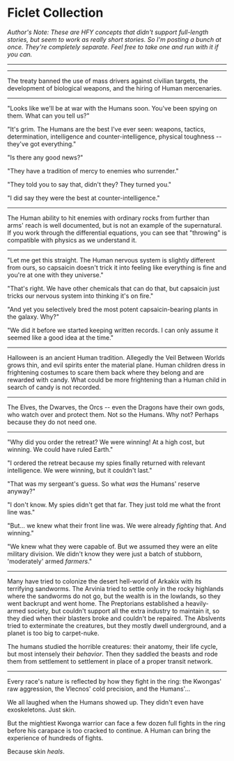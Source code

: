 # Ficlet Collection

*Author's Note: These are HFY concepts that didn't support full-length stories, but seem to work as really short stories.  So I'm posting a bunch at once.  They're completely separate.  Feel free to take one and run with it if you can.*

*****

*****

The treaty banned the use of mass drivers against civilian targets,
the development of biological weapons, and the hiring of Human
mercenaries.

*****

"Looks like we'll be at war with the Humans soon.  You've been spying
on them.  What can you tell us?"

"It's grim.  The Humans are the best I've ever seen: weapons, tactics,
determination, intelligence and counter-intelligence, physical
toughness -- they've got everything."

"Is there any good news?"

"They have a tradition of mercy to enemies who surrender."

"They told you to say that, didn't they?  They turned you."

"I did say they were the best at counter-intelligence."

*****

The Human ability to hit enemies with ordinary rocks from further than
arms' reach is well documented, but is not an example of the
supernatural.  If you work through the differential equations, you can
see that "throwing" is compatible with physics as we understand it.

*****

"Let me get this straight.  The Human nervous system is slightly
different from ours, so capsaicin doesn't trick it into feeling like
everything is fine and you're at one with they universe."

"That's right.  We have other chemicals that can do that, but
capsaicin just tricks our nervous system into thinking it's on fire."

"And yet you selectively bred the most potent capsaicin-bearing plants
in the galaxy.  Why?"

"We did it before we started keeping written records.  I can only
assume it seemed like a good idea at the time."

*****

Halloween is an ancient Human tradition.  Allegedly the Veil Between
Worlds grows thin, and evil spirits enter the material plane.  Human
children dress in frightening costumes to scare them back where they
belong and are rewarded with candy.  What could be more frightening
than a Human child in search of candy is not recorded.

*****

The Elves, the Dwarves, the Orcs -- even the Dragons have their own
gods, who watch over and protect them.  Not so the Humans.  Why not?
Perhaps because they do not need one.

*****

"Why did you order the retreat?  We were winning!  At a high cost, but
winning.  We could have ruled Earth."

"I ordered the retreat because my spies finally returned with relevant
intelligence.  We were winning, but it couldn't last."

"That was my sergeant's guess.  So what *was* the Humans' reserve
anyway?"

"I don't know.  My spies didn't get that far.  They just told me what
the front line was."

"But... we knew what their front line was.  We were already *fighting*
that.  And winning."

"We knew what they were capable of.  But we assumed they were an elite
military division.  We didn't know they were just a batch of stubborn,
'moderately' armed *farmers*."

*****

Many have tried to colonize the desert hell-world of Arkakix with its
terrifying sandworms.  The Arvinia tried to settle only in the rocky
highlands where the sandworms do not go, but the wealth is in the
lowlands, so they went backrupt and went home.  The Preptorians
established a heavily-armed society, but couldn't support all the
extra industry to maintain it, so they died when their blasters broke
and couldn't be repaired.  The Abslvents tried to exterminate the
creatures, but they mostly dwell underground, and a planet is too big
to carpet-nuke.

The humans studied the horrible creatures: their anatomy, their life
cycle, but most intensely  their *behavior*.  Then they saddled the
beasts and rode them from
settlement to settlement in place of a proper transit network.

*****

Every race's nature is reflected by how they fight in the ring: the
Kwongas' raw aggression, the Vlecnos' cold precision, and the
Humans'...

We all laughed when the Humans showed up.  They didn't even have
exoskeletons.  Just skin.

But the mightiest Kwonga warrior can face a few dozen full fights
in the ring before his carapace is too cracked to continue.  A Human
can bring the experience of hundreds of fights.

Because skin *heals*.
